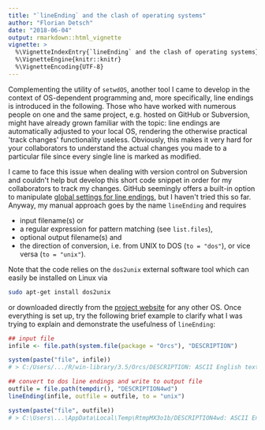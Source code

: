 ```yaml
---
title: "`lineEnding` and the clash of operating systems"
author: "Florian Detsch"
date: "2018-06-04"
output: rmarkdown::html_vignette
vignette: >
  %\VignetteIndexEntry{`lineEnding` and the clash of operating systems}
  %\VignetteEngine{knitr::knitr}
  %\VignetteEncoding{UTF-8}
---
```




Complementing the utility of `setwdOS`, another tool I came to develop in the 
context of OS-dependent programming and, more specifically, line endings is 
introduced in the following. Those who have worked with numerous people on one 
and the same project, e.g. hosted on GitHub or Subversion, might have already grown 
familiar with the topic: line endings are automatically adjusted to your local 
OS, rendering the otherwise practical 'track changes' functionality useless. 
Obviously, this makes it very hard for your collaborators to understand the 
actual changes you made to a particular file since every single line is marked 
as modified. 

I came to face this issue when dealing with version control on Subversion and 
couldn't help but develop this short code snippet in order for my collaborators 
to track my changes. GitHub seemingly offers a built-in option to manipulate 
[global settings for line endings](https://help.github.com/articles/dealing-with-line-endings/), 
but I haven't tried this so far. Anyway, my manual approach goes by the name 
`lineEnding` and requires 

* input filename(s) or 
* a regular expression for pattern matching (see `list.files`),
* optional output filename(s) and 
* the direction of conversion, i.e. from UNIX to DOS (`to = "dos"`), or vice 
versa (`to = "unix"`).

Note that the code relies on the `dos2unix` external software tool which can 
easily be installed on Linux via 


```bash
sudo apt-get install dos2unix
```

or downloaded directly from the [project website](http://dos2unix.sourceforge.net/) 
for any other OS. Once everything is set up, try the following brief example to 
clarify what I was trying to explain and demonstrate the usefulness of 
`lineEnding`:


```r
## input file
infile <- file.path(system.file(package = "Orcs"), "DESCRIPTION")

system(paste("file", infile))
# > C:/Users/.../R/win-library/3.5/Orcs/DESCRIPTION: ASCII English text, with CRLF line terminators

## convert to dos line endings and write to output file
outfile = file.path(tempdir(), "DESCRIPTION4wd")
lineEnding(infile, outfile = outfile, to = "unix")

system(paste("file", outfile))
# > C:\Users\...\AppData\Local\Temp\RtmpMX3o1b/DESCRIPTION4wd: ASCII English text
```
